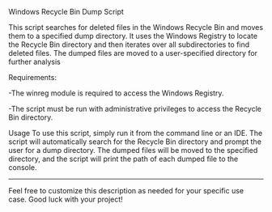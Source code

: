 
Windows Recycle Bin Dump Script

This script searches for deleted files in the Windows Recycle Bin and moves them to a specified dump directory. It uses the Windows Registry to locate the Recycle Bin directory and then iterates over all subdirectories to find deleted files. The dumped files are moved to a user-specified directory for further analysis

Requirements:

-The winreg module is required to access the Windows Registry.

-The script must be run with administrative privileges to access the Recycle Bin directory.

Usage
To use this script, simply run it from the command line or an IDE. The script will automatically search for the Recycle Bin directory and prompt the user for a dump directory. The dumped files will be moved to the specified directory, and the script will print the path of each dumped file to the console.

--------------------------------------------------------------------------------------------------------------------------------------
Feel free to customize this description as needed for your specific use case. Good luck with your project!
